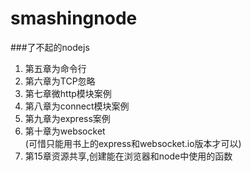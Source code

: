 smashingnode
============

###了不起的nodejs
1. 第五章为命令行
2. 第六章为TCP忽略
3. 第七章微http模块案例
4. 第八章为connect模块案例
5. 第九章为express案例
6. 第十章为websocket  
 (可惜只能用书上的express和websocket.io版本才可以)
7. 第15章资源共享,创建能在浏览器和node中使用的函数
